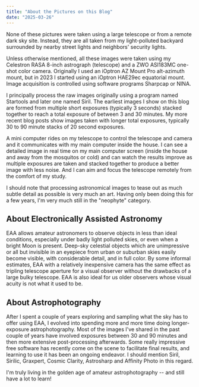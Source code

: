 ```yaml
---
title: "About the Pictures on this Blog"
date: "2025-03-26"
---
```


None of these pictures were taken using a large telescope or from a remote dark sky site. Instead, they are all taken from my light-polluted backyard surrounded by nearby street lights and neighbors' security lights.

Unless otherwise mentioned, all these images were taken using my Celestron RASA 8-inch astrograph (telescope) and a ZWO ASI183MC one-shot color camera.
Originally I used an iOptron AZ Mount Pro alt-azimuth mount, but in 2023 I started using an iOptron HAE29ec equatorial mount.
Image acquisition is 
controlled using software programs Sharpcap or NINA.

I principally process the raw images originally using a program named Startools and later one named Siril. The earliest images I show on this blog are formed from multiple  short exposures (typically 3 seconds) stacked together to reach a total exposure of between 3 and 30 minutes. My more recent blog posts show images taken with longer total exposures, typically 30 to 90 minute stacks of 20 second exposures.

A mini computer rides on my telescope to control the telescope and camera and it communicates with my main computer inside the house.  I can see a detailed image in real time on my main computer screen (inside the house and away from the mosquitos or cold) and can watch the results improve as multiple exposures are taken and stacked together to produce a better image with less noise. And I can aim and focus the telescope remotely from the comfort of my study.

I should note that processing astronomical images to tease out as much subtle detail as possible is very much an art.  Having only been doing this for a few years, I'm very much still in the "neophyte" category.

## About Electronically Assisted Astronomy

EAA allows amateur astronomers to observe objects in less than ideal conditions, especially under badly light polluted skies, or even when a bright Moon is present. Deep-sky celestial objects which are unimpressive or all but invisible in an eyepiece from urban or suburban skies easily become visible, with considerable detail, and in full color. By some informal estimates, EAA with a relatively inexpensive camera has the same effect as tripling telescope aperture for a visual observer without the drawbacks of a large bulky telescope. EAA is also ideal for us older observers whose visual acuity is not what it used to be.


## About Astrophotography

After I spent a couple of years exploring and sampling what the sky has to offer using EAA, I evolved into spending more and more time doing longer-exposure astrophotography.  Most of the images I've shared in the past couple of years have involved exposures between 30 and 90 minutes and then more extensive post-processing afterwards.  Some really impressive free software has recently come on the scene to facilitate final results, and learning to use it has been an ongoing endeavor.  I should mention Siril, Sirilic, Graxpert, Cosmic Clarity, Astrosharp and Affinity Photo in this regard.

I'm truly living in the golden age of amateur astrophotography -- and still have a lot to learn!